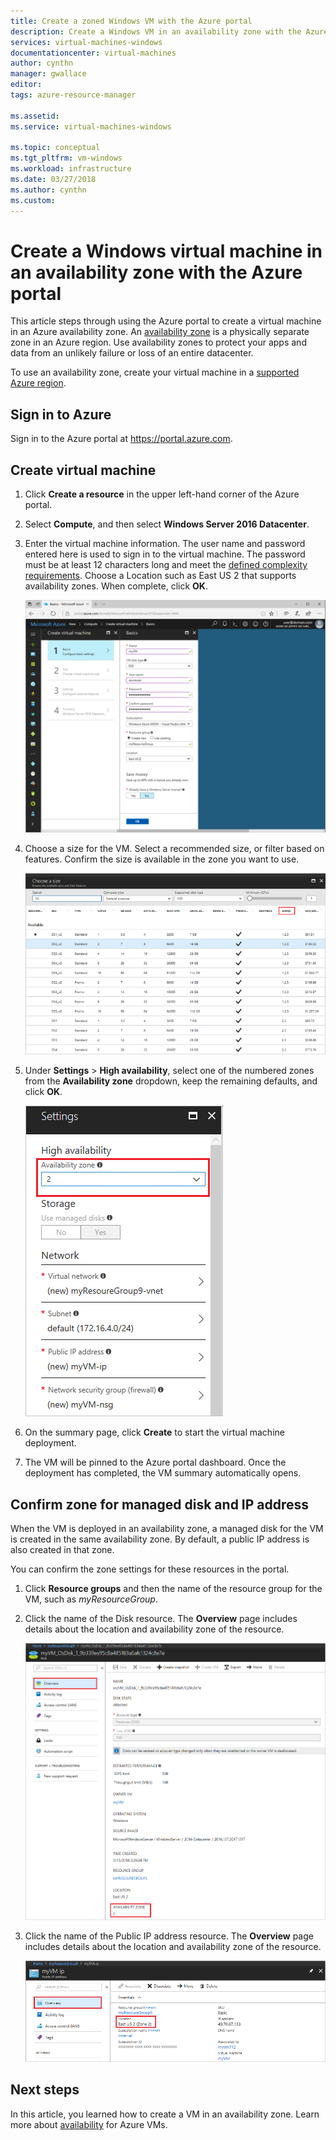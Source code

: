 ```yaml
---
title: Create a zoned Windows VM with the Azure portal 
description: Create a Windows VM in an availability zone with the Azure portal
services: virtual-machines-windows
documentationcenter: virtual-machines
author: cynthn
manager: gwallace
editor: 
tags: azure-resource-manager

ms.assetid: 
ms.service: virtual-machines-windows

ms.topic: conceptual
ms.tgt_pltfrm: vm-windows
ms.workload: infrastructure
ms.date: 03/27/2018
ms.author: cynthn
ms.custom: 
---
```


# Create a Windows virtual machine in an availability zone with the Azure portal

This article steps through using the Azure portal to create a virtual machine in an Azure availability zone. An [availability zone](../../availability-zones/az-overview.md) is a physically separate zone in an Azure region. Use availability zones to protect your apps and data from an unlikely failure or loss of an entire datacenter.

To use an availability zone, create your virtual machine in a [supported Azure region](../../availability-zones/az-region.md).

## Sign in to Azure 

Sign in to the Azure portal at https://portal.azure.com.

## Create virtual machine

1. Click **Create a resource** in the upper left-hand corner of the Azure portal.

2. Select **Compute**, and then select **Windows Server 2016 Datacenter**. 

3. Enter the virtual machine information. The user name and password entered here is used to sign in to the virtual machine. The password must be at least 12 characters long and meet the [defined complexity requirements](faq.md#what-are-the-password-requirements-when-creating-a-vm). Choose a Location such as East US 2 that supports availability zones. When complete, click **OK**.

    ![Enter basic information about your VM in the portal blade](./media/create-portal-availability-zone/create-windows-vm-portal-basic-blade.png)

4. Choose a size for the VM. Select a recommended size, or filter based on features. Confirm the size is available in the zone you want to use.

    ![Select a VM size](./media/create-portal-availability-zone/create-windows-vm-portal-sizes.png)  

5. Under **Settings** > **High availability**, select one of the numbered zones from the **Availability zone** dropdown, keep the remaining defaults, and click **OK**.

    ![Select an availability zone](./media/create-portal-availability-zone/create-windows-vm-portal-availability-zone.png)

6. On the summary page, click **Create** to start the virtual machine deployment.

7. The VM will be pinned to the Azure portal dashboard. Once the deployment has completed, the VM summary automatically opens.

## Confirm zone for managed disk and IP address

When the VM is deployed in an availability zone, a managed disk for the VM is created in the same availability zone. By default, a public IP address is also created in that zone.

You can confirm the zone settings for these resources in the portal.  

1. Click **Resource groups** and then the name of the resource group for the VM, such as *myResourceGroup*.

2. Click the name of the Disk resource. The **Overview** page includes details about the location and availability zone of the resource.

    ![Availability zone for managed disk](./media/create-portal-availability-zone/create-windows-vm-portal-disk.png)

3. Click the name of the Public IP address resource. The **Overview** page includes details about the location and availability zone of the resource.

    ![Availability zone for IP address](./media/create-portal-availability-zone/create-windows-vm-portal-ip.png)



## Next steps

In this article, you learned how to create a VM in an availability zone. Learn more about [availability](availability.md) for Azure VMs.
